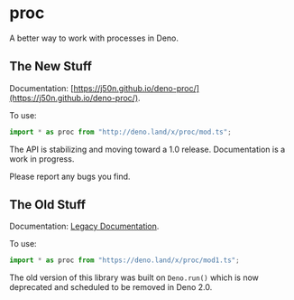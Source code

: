 # proc

A better way to work with processes in Deno.

## The New Stuff

Documentation:
[https://j50n.github.io/deno-proc/](https://j50n.github.io/deno-proc/).

To use:

```typescript
import * as proc from "http://deno.land/x/proc/mod.ts";
```

The API is stabilizing and moving toward a 1.0 release. Documentation is a work
in progress.

Please report any bugs you find.

## The Old Stuff

Documentation: [Legacy Documentation](./legacy/README.md).

To use:

```typescript
import * as proc from "https://deno.land/x/proc/mod1.ts";
```

The old version of this library was built on `Deno.run()` which is now
deprecated and scheduled to be removed in Deno 2.0.
